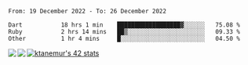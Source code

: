 <!--START_SECTION:waka-->

```text
From: 19 December 2022 - To: 26 December 2022

Dart           18 hrs 1 min    ██████████████████▓░░░░░░   75.08 %
Ruby           2 hrs 14 mins   ██▒░░░░░░░░░░░░░░░░░░░░░░   09.33 %
Other          1 hr 4 mins     █░░░░░░░░░░░░░░░░░░░░░░░░   04.50 %
```

<!--END_SECTION:waka-->
<a href="https://github.com/anuraghazra/github-readme-stats">
  <img align="left" src="https://github-readme-stats.vercel.app/api?username=Tanesan&count_private=true&show_icons=true" />
<img align="left" src="https://github-readme-stats.vercel.app/api/top-langs/?username=Tanesan" />
</a>

[![ktanemur's 42 stats](https://badge42.vercel.app/api/v2/cl1wslf6s002109l771rng2w8/stats?cursusId=21&coalitionId=62)](https://github.com/JaeSeoKim/badge42)
